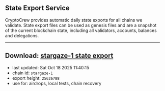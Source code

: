 ## State Export Service
CryptoCrew provides automatic daily state exports for all chains we validate. State export files can be used as genesis files and are a snapshot of the current blockchain state, including all validators, accounts, balances and delegations.

---
**Download: [stargaze-1 state export](https://dl-eu2.ccvalidators.com/SERVICE/stargaze/stargaze-1_export_25626788.json)**
---

- last updated: Sat Oct 18 2025 11:40:15
- chain id: `stargaze-1`
- export height: `25626788`
- use for: airdrops, local tests, chain recovery

